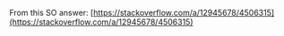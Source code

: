 From this SO answer: [https://stackoverflow.com/a/12945678/4506315](https://stackoverflow.com/a/12945678/4506315)